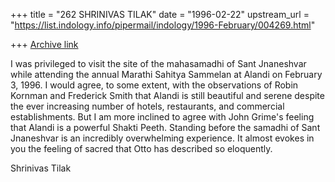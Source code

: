 +++
title = "262 SHRINIVAS TILAK"
date = "1996-02-22"
upstream_url = "https://list.indology.info/pipermail/indology/1996-February/004269.html"

+++
[Archive link](https://list.indology.info/pipermail/indology/1996-February/004269.html)

I was privileged to visit the site of the mahasamadhi of Sant Jnaneshvar 
while attending the annual Marathi Sahitya Sammelan at Alandi on February 
3, 1996. I would agree, to some extent, with the observations of Robin 
Kornman and Frederick Smith that Alandi is still beautiful and serene 
despite the ever increasing number of hotels, restaurants, and commercial 
establishments.
	But I am more inclined to agree with John Grime's feeling that 
Alandi is a powerful Shakti Peeth. Standing before the samadhi of Sant 
Jnaneshvar is an incredibly overwhelming experience. It almost evokes in 
you the feeling of sacred that Otto has described so eloquently.

Shrinivas Tilak




